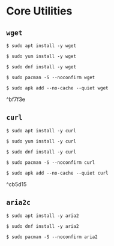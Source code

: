 # Core Utilities

## `wget`

```
$ sudo apt install -y wget

$ sudo yum install -y wget

$ sudo dnf install -y wget

$ sudo pacman -S --noconfirm wget

$ sudo apk add --no-cache --quiet wget
```

^bf7f3e

## `curl`

```
$ sudo apt install -y curl

$ sudo yum install -y curl

$ sudo dnf install -y curl

$ sudo pacman -S --noconfirm curl

$ sudo apk add --no-cache --quiet curl
```

^cb5d15

## `aria2c`

```
$ sudo apt install -y aria2

$ sudo dnf install -y aria2

$ sudo pacman -S --noconfirm aria2
```
